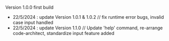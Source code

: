 Version 1.0.0 first build
+ 22/5/2024 : update Version 1.0.1 & 1.0.2 // fix runtime error bugs, invalid case input handled
+ 22/5/2024 : update Version 1.1.0 // Update 'help' command, re-arrange code-architect, standardize input feature added
